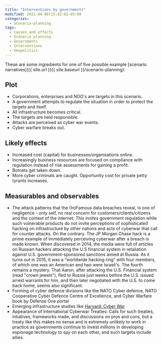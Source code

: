 ```yaml
---
title: "Interventions by governments"
modified: 2021-04-06T15:42:02-05:00
categories:
  - Scenario-planning
tags:
  - Causes and effects
  - Scenario planning
  - Governments
  - Interventions
  - Geopolitics
---
```


These are some ingredients for one of five possible example [scenario narratives]({{ site.url }}{{ site.baseurl }}/scenario-planning):

## Plot
* Corporations, enterprises and NGO's are targets in this scenario.
* A government attempts to regulate the situation in order to protect the targets and itself.
* All infrastructure becomes critical.
* The targets are held responsible.
* Attacks are perceived as cyber war events.
* Cyber warfare breaks out.

## Likely effects

* Increased cost (capital) for businesses/organisations online.
* Increasingly business resources are focused on compliance with regulation instead of risk assessments for gaining a profit.
* Botnets get taken down.
* More cyber criminals are caught. Opportunity cost for private petty tyrants increases.

## Measurables and observables

* The attack patterns that the (In)Famous data breaches reveal, is one of negligence - only self, no real concern for customers/clients/citizens and the context of the internet. This *invites* government regulation while such vulnerable products do not invite perceptions of sophisticated hacking on infrastructure by other nations and acts of cyberwar that call for counter attacks. On the contrary. The JP Morgan Chase hack is a prime example of immediately perceiving cyberwar after a breach is made known. When discovered in 2014, the media were full of articles on Russian hackers attacking the U.S financial system in retaliation against U.S. government-sponsored sanctions aimed at Russia. As it turns out in 2015, it was a “worldwide hacking ring” with four members, of which one was an American and two were Israeli's. The fourth remains a mystery. That Aaron, after attacking the U.S. Financial system (read "crown jewels"), fled to Russia just weeks before the U.S. issued arrest warrants for him, and then later negotiated with the U.S. to come back home, seems also significant.
* Forming of cyber defence divisions like the NATO Cyber defence, NATO Cooperative Cyber Defence Centre of Excellence, and Cyber Warfare book by Defense One portal
* Emerging infrastructure studies like [Harvard: Cyber War](https://cyber.harvard.edu/cybersecurity/Cyberwar)
* Appearance of International Cyberwar Treaties: Calls for such treaties, intiatives, frameworks made, and discussions on pros and cons, but a treaty like this makes no sense and is extremely unlikely to work in practice as governments continue to invest millions in developing espionage technology to spy on each other, and such targets include allies.
